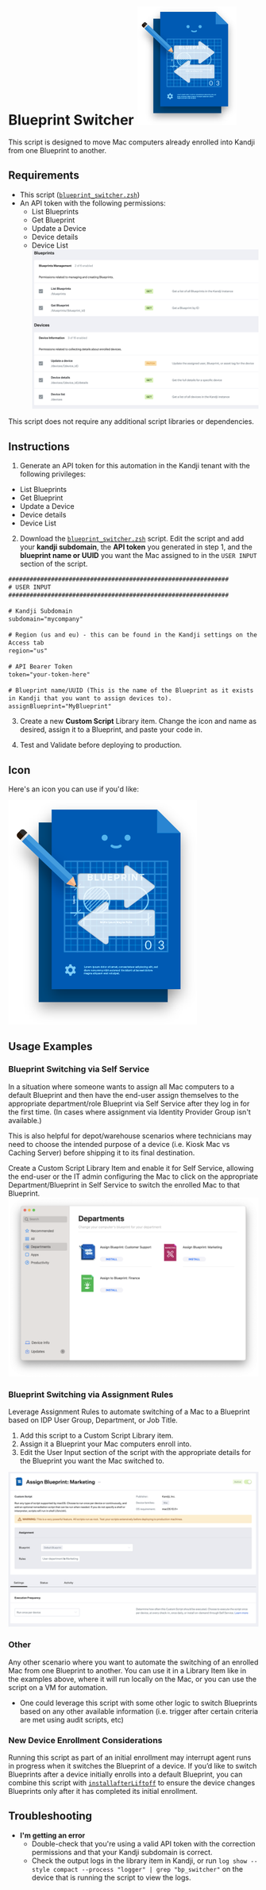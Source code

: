 # Blueprint Switcher <img src="images/blueprint_switcher.png" width="200"> 

This script is designed to move Mac computers already enrolled into Kandji from one Blueprint to another.

## Requirements
* This script ([`blueprint_switcher.zsh`](blueprint_switcher.zsh))
* An API token with the following permissions:
  * List Blueprints
  * Get Blueprint
  * Update a Device
  * Device details
  * Device List
  ![api permissions](images/api_permissions.png)

This script does not require any additional script libraries or dependencies.
  
## Instructions
1. Generate an API token for this automation in the Kandji tenant with the following privileges:
  * List Blueprints
  * Get Blueprint
  * Update a Device
  * Device details
  * Device List

2. Download the [`blueprint_switcher.zsh`](blueprint_switcher.zsh) script. Edit the script and add your **kandji subdomain**, the **API token** you generated in step 1, and the **blueprint name or UUID** you want the Mac assigned to in the `USER INPUT` section of the script.
```shell
##############################################################
# USER INPUT 
##############################################################

# Kandji Subdomain
subdomain="mycompany"

# Region (us and eu) - this can be found in the Kandji settings on the Access tab
region="us"

# API Bearer Token
token="your-token-here"

# Blueprint name/UUID (This is the name of the Blueprint as it exists in Kandji that you want to assign devices to).
assignBlueprint="MyBlueprint"
```

3. Create a new **Custom Script** Library item. Change the icon and name as desired, assign it to a Blueprint, and paste your code in.

4. Test and Validate before deploying to production.

## Icon
Here's an icon you can use if you'd like:

![blueprint_reassign](images/blueprint_switcher.png)

## Usage Examples

### Blueprint Switching via Self Service
In a situation where someone wants to assign all Mac computers to a default Blueprint and then have the end-user assign themselves to the appropriate department/role Blueprint via Self Service after they log in for the first time. (In cases where assignment via Identity Provider Group isn't available.)

This is also helpful for depot/warehouse scenarios where technicians may need to choose the intended purpose of a device (i.e. Kiosk Mac vs Caching Server) before shipping it to its final destination.

Create a Custom Script Library Item and enable it for Self Service, allowing the end-user or the IT admin configuring the Mac to click on the appropriate Department/Blueprint in Self Service to switch the enrolled Mac to that Blueprint.
![blueprint switching via Self Service app](images/bpswitcher_selfservice.png)

### Blueprint Switching via Assignment Rules
Leverage Assignment Rules to automate switching of a Mac to a Blueprint based on IDP User Group, Department, or Job Title.
1. Add this script to a Custom Script Library item.
2. Assign it a Blueprint your Mac computers enroll into.
3. Edit the User Input section of the script with the appropriate details for the Blueprint you want the Mac switched to.

![blueprintswitcher - assignmentrules](images/blueprint_assignmentrules.png)

### Other
Any other scenario where you want to automate the switching of an enrolled Mac from one Blueprint to another. You can use it in a Library Item like in the examples above, where it will run locally on the Mac, or you can use the script on a VM for automation.
* One could leverage this script with some other logic to switch Blueprints based on any other available information (i.e. trigger after certain criteria are met using audit scripts, etc)

### New Device Enrollment Considerations
Running this script as part of an initial enrollment may interrupt agent runs in progress when it switches the Blueprint of a device.
If you’d like to switch Blueprints after a device initially enrolls into a default Blueprint, you can combine this script with [`installafterLiftoff`](https://github.com/kandji-inc/support/blob/main/Scripts/installAfterLiftoff.zsh) to ensure the device changes Blueprints only after it has completed its initial enrollment.

## Troubleshooting
* **I'm getting an error**
  * Double-check that you're using a valid API token with the correction permissions and that your Kandji subdomain is correct.
  * Check the output logs in the library item in Kandji, or run `log show --style compact --process "logger" | grep "bp_switcher"` on the device that is running the script to view the logs.
  
<!---
=================================================================
       (      (               (                     )       (     
   (   )\ )   )\ )  (  (      )\ )  *   )   (    ( /(       )\ )  
 ( )\ (()/(  (()/(  )\))(   '(()/(` )  /(   )\   )\()) (   (()/(  
 )((_) /(_))  /(_))((_)()\ )  /(_))( )(_))(((_) ((_)\  )\   /(_)) 
((_)_ (_))   (_))  _(())\_)()(_)) (_(_()) )\___  _((_)((_) (_))   
 | _ )| _ \  / __| \ \((_)/ /|_ _||_   _|((/ __|| || || __|| _ \  
 | _ \|  _/  \__ \  \ \/\/ /  | |   | |   | (__ | __ || _| |   /  
 |___/|_|    |___/   \_/\_/  |___|  |_|    \___||_||_||___||_|_\  
================================================================= 
-->
